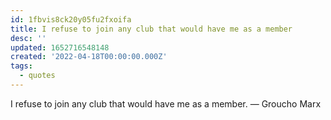 ```yaml
---
id: 1fbvis8ck20y05fu2fxoifa
title: I refuse to join any club that would have me as a member
desc: ''
updated: 1652716548148
created: '2022-04-18T00:00:00.000Z'
tags:
  - quotes
---
```


I refuse to join any club that would have me as a member. — Groucho Marx
